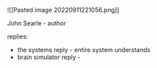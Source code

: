 ![[Pasted image 20220911221056.png]]


John Searle - author

replies:
- the systems reply - entire system understands
- brain simulator reply - 
